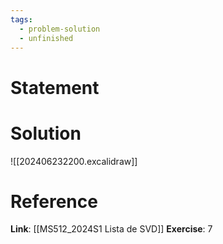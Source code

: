 ```yaml
---
tags:
  - problem-solution
  - unfinished
---
```

# Statement 


# Solution
![[202406232200.excalidraw]]

# Reference
**Link**: [[MS512_2024S1 Lista de SVD]]
**Exercise**: 7